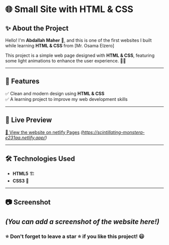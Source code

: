 # 🌐 Small Site with HTML & CSS

## ✨ About the Project  
Hello! I'm **Abdallah Maher** 👋, and this is one of the first websites I built while learning **HTML & CSS** from [Mr. Osama Elzero]

This project is a simple web page designed with **HTML & CSS**, featuring some light animations to enhance the user experience. 🎨✨  

---

## 📌 Features  
✅ Clean and modern design using **HTML & CSS**  
✅ A learning project to improve my web development skills  

---

## 🚀 Live Preview  
[🔗 View the website on netlify Pages](#) *(https://scintillating-monstera-e231aa.netlify.app/)*  

---

## 🛠️ Technologies Used  
- **HTML5** 🏗️  
- **CSS3** 🎨  

---

## 📷 Screenshot  
*(You can add a screenshot of the website here!)*  
---

### ⭐ Don't forget to leave a star ⭐ if you like this project! 😃  
